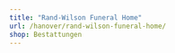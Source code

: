 ```yaml
---
title: "Rand-Wilson Funeral Home"
url: /hanover/rand-wilson-funeral-home/
shop: Bestattungen
---
```

